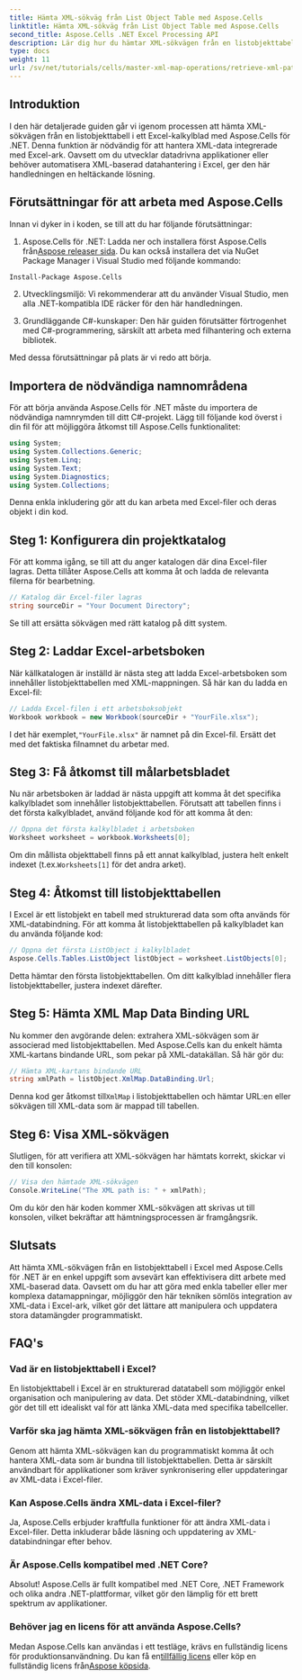 ```yaml
---
title: Hämta XML-sökväg från List Object Table med Aspose.Cells
linktitle: Hämta XML-sökväg från List Object Table med Aspose.Cells
second_title: Aspose.Cells .NET Excel Processing API
description: Lär dig hur du hämtar XML-sökvägen från en listobjekttabell i ett Excel-kalkylblad med Aspose.Cells för .NET. Denna omfattande guide täcker varje steg.
type: docs
weight: 11
url: /sv/net/tutorials/cells/master-xml-map-operations/retrieve-xml-path-from-list-object-table/
---
```

## Introduktion

I den här detaljerade guiden går vi igenom processen att hämta XML-sökvägen från en listobjekttabell i ett Excel-kalkylblad med Aspose.Cells för .NET. Denna funktion är nödvändig för att hantera XML-data integrerade med Excel-ark. Oavsett om du utvecklar datadrivna applikationer eller behöver automatisera XML-baserad datahantering i Excel, ger den här handledningen en heltäckande lösning.

## Förutsättningar för att arbeta med Aspose.Cells

Innan vi dyker in i koden, se till att du har följande förutsättningar:

1. Aspose.Cells för .NET: Ladda ner och installera först Aspose.Cells från[Aspose releaser sida](https://releases.aspose.com/cells/net/). Du kan också installera det via NuGet Package Manager i Visual Studio med följande kommando:
```bash
Install-Package Aspose.Cells
```

2. Utvecklingsmiljö: Vi rekommenderar att du använder Visual Studio, men alla .NET-kompatibla IDE räcker för den här handledningen.

3. Grundläggande C#-kunskaper: Den här guiden förutsätter förtrogenhet med C#-programmering, särskilt att arbeta med filhantering och externa bibliotek.

Med dessa förutsättningar på plats är vi redo att börja.

## Importera de nödvändiga namnområdena

För att börja använda Aspose.Cells för .NET måste du importera de nödvändiga namnrymden till ditt C#-projekt. Lägg till följande kod överst i din fil för att möjliggöra åtkomst till Aspose.Cells funktionalitet:

```csharp
using System;
using System.Collections.Generic;
using System.Linq;
using System.Text;
using System.Diagnostics;
using System.Collections;
```

Denna enkla inkludering gör att du kan arbeta med Excel-filer och deras objekt i din kod.

## Steg 1: Konfigurera din projektkatalog

För att komma igång, se till att du anger katalogen där dina Excel-filer lagras. Detta tillåter Aspose.Cells att komma åt och ladda de relevanta filerna för bearbetning.

```csharp
// Katalog där Excel-filer lagras
string sourceDir = "Your Document Directory";
```

Se till att ersätta sökvägen med rätt katalog på ditt system.

## Steg 2: Laddar Excel-arbetsboken

När källkatalogen är inställd är nästa steg att ladda Excel-arbetsboken som innehåller listobjekttabellen med XML-mappningen. Så här kan du ladda en Excel-fil:

```csharp
// Ladda Excel-filen i ett arbetsboksobjekt
Workbook workbook = new Workbook(sourceDir + "YourFile.xlsx");
```

 I det här exemplet,`"YourFile.xlsx"` är namnet på din Excel-fil. Ersätt det med det faktiska filnamnet du arbetar med.

## Steg 3: Få åtkomst till målarbetsbladet

Nu när arbetsboken är laddad är nästa uppgift att komma åt det specifika kalkylbladet som innehåller listobjekttabellen. Förutsatt att tabellen finns i det första kalkylbladet, använd följande kod för att komma åt den:

```csharp
// Öppna det första kalkylbladet i arbetsboken
Worksheet worksheet = workbook.Worksheets[0];
```

Om din mållista objekttabell finns på ett annat kalkylblad, justera helt enkelt indexet (t.ex.`Worksheets[1]` för det andra arket).

## Steg 4: Åtkomst till listobjekttabellen

I Excel är ett listobjekt en tabell med strukturerad data som ofta används för XML-databindning. För att komma åt listobjekttabellen på kalkylbladet kan du använda följande kod:

```csharp
// Öppna det första ListObject i kalkylbladet
Aspose.Cells.Tables.ListObject listObject = worksheet.ListObjects[0];
```

Detta hämtar den första listobjekttabellen. Om ditt kalkylblad innehåller flera listobjekttabeller, justera indexet därefter.

## Steg 5: Hämta XML Map Data Binding URL

Nu kommer den avgörande delen: extrahera XML-sökvägen som är associerad med listobjekttabellen. Med Aspose.Cells kan du enkelt hämta XML-kartans bindande URL, som pekar på XML-datakällan. Så här gör du:

```csharp
// Hämta XML-kartans bindande URL
string xmlPath = listObject.XmlMap.DataBinding.Url;
```

 Denna kod ger åtkomst till`XmlMap` i listobjekttabellen och hämtar URL:en eller sökvägen till XML-data som är mappad till tabellen.

## Steg 6: Visa XML-sökvägen

Slutligen, för att verifiera att XML-sökvägen har hämtats korrekt, skickar vi den till konsolen:

```csharp
// Visa den hämtade XML-sökvägen
Console.WriteLine("The XML path is: " + xmlPath);
```

Om du kör den här koden kommer XML-sökvägen att skrivas ut till konsolen, vilket bekräftar att hämtningsprocessen är framgångsrik.

## Slutsats

Att hämta XML-sökvägen från en listobjekttabell i Excel med Aspose.Cells för .NET är en enkel uppgift som avsevärt kan effektivisera ditt arbete med XML-baserad data. Oavsett om du har att göra med enkla tabeller eller mer komplexa datamappningar, möjliggör den här tekniken sömlös integration av XML-data i Excel-ark, vilket gör det lättare att manipulera och uppdatera stora datamängder programmatiskt.

## FAQ's

### Vad är en listobjekttabell i Excel?

En listobjekttabell i Excel är en strukturerad datatabell som möjliggör enkel organisation och manipulering av data. Det stöder XML-databindning, vilket gör det till ett idealiskt val för att länka XML-data med specifika tabellceller.

### Varför ska jag hämta XML-sökvägen från en listobjekttabell?

Genom att hämta XML-sökvägen kan du programmatiskt komma åt och hantera XML-data som är bundna till listobjekttabellen. Detta är särskilt användbart för applikationer som kräver synkronisering eller uppdateringar av XML-data i Excel-filer.

### Kan Aspose.Cells ändra XML-data i Excel-filer?

Ja, Aspose.Cells erbjuder kraftfulla funktioner för att ändra XML-data i Excel-filer. Detta inkluderar både läsning och uppdatering av XML-databindningar efter behov.

### Är Aspose.Cells kompatibel med .NET Core?

Absolut! Aspose.Cells är fullt kompatibel med .NET Core, .NET Framework och olika andra .NET-plattformar, vilket gör den lämplig för ett brett spektrum av applikationer.

### Behöver jag en licens för att använda Aspose.Cells?

 Medan Aspose.Cells kan användas i ett testläge, krävs en fullständig licens för produktionsanvändning. Du kan få en[tillfällig licens](https://purchase.aspose.com/temporary-license/) eller köp en fullständig licens från[Aspose köpsida](https://purchase.aspose.com/buy).